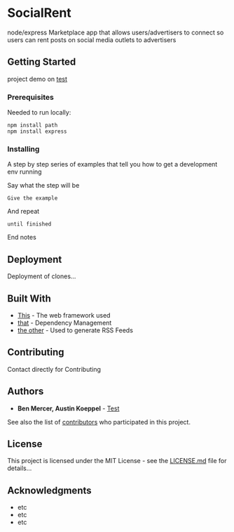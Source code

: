 # SocialRent
node/express Marketplace app that allows users/advertisers to connect so users can rent posts on social media outlets to advertisers

## Getting Started

project demo on [test](http://www.google.com/)

### Prerequisites

Needed to run locally:

```
npm install path
npm install express
```

### Installing

A step by step series of examples that tell you how to get a development env running

Say what the step will be

```
Give the example
```

And repeat

```
until finished
```

End notes

## Deployment

Deployment of clones...

## Built With

* [This](https://www.google.com) - The web framework used
* [that](https://www.google.com) - Dependency Management
* [the other](https://www.google.com) - Used to generate RSS Feeds

## Contributing

Contact directly for Contributing

## Authors

* **Ben Mercer, Austin Koeppel** - [Test](https://github.com/)

See also the list of [contributors](https://github.com/your/project/contributors) who participated in this project.

## License

This project is licensed under the MIT License - see the [LICENSE.md](LICENSE.md) file for details...

## Acknowledgments

* etc
* etc
* etc
